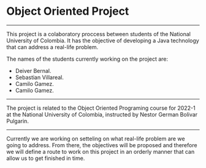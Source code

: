 # Object Oriented Project
---

This project is a colaboratory proccess between students of the National University of Colombia. It has the objective of developing a Java technology that can address a real-life problem. 

The names of the students currently working on the project are: 
 - Deiver Bernal.
 - Sebastian Villareal.
 - Camilo Gamez. 
 - Camilo Gamez. 


---

The project is related to the Object Oriented Programing course for 2022-1 at the National University of Colombia, instructed by Nestor German Bolivar Pulgarin. 

---

Currently we are working on setteling on what real-life problem are we going to address. From there, the objectives will be proposed and therefore we will define a route to work on this project in an orderly manner that can allow us to get finished in time. 
